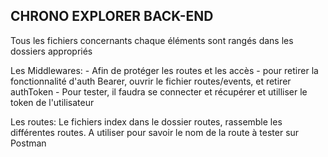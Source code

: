 ## CHRONO EXPLORER BACK-END

Tous les fichiers concernants chaque éléments sont rangés dans les dossiers appropriés

Les Middlewares:
    - Afin de protéger les routes et les accès
    - pour retirer la fonctionnalité d'auth Bearer, ouvrir le fichier routes/events, et retirer authToken
    - Pour tester, il faudra se connecter et récupérer et utilliser le token de l'utilisateur

Les routes:
    Le fichiers index dans le dossier routes, rassemble les différentes routes. A utiliser pour savoir le nom de la route à tester sur Postman
